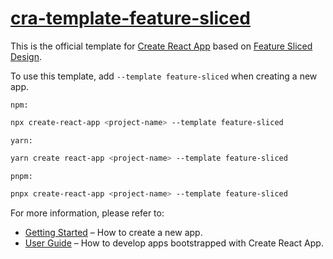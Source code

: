 # [cra-template-feature-sliced](https://www.npmjs.com/package/cra-template-feature-sliced)

This is the official template for [Create React App](https://github.com/facebook/create-react-app) based on [Feature Sliced Design](https://feature-sliced.design/).

To use this template, add `--template feature-sliced` when creating a new app.

`npm:`

```bash
npx create-react-app <project-name> --template feature-sliced
```

`yarn:`

```bash
yarn create react-app <project-name> --template feature-sliced
```

`pnpm:`

```bash
pnpx create-react-app <project-name> --template feature-sliced
```

For more information, please refer to:

- [Getting Started](https://create-react-app.dev/docs/getting-started) – How to create a new app.
- [User Guide](https://create-react-app.dev) – How to develop apps bootstrapped with Create React App.
